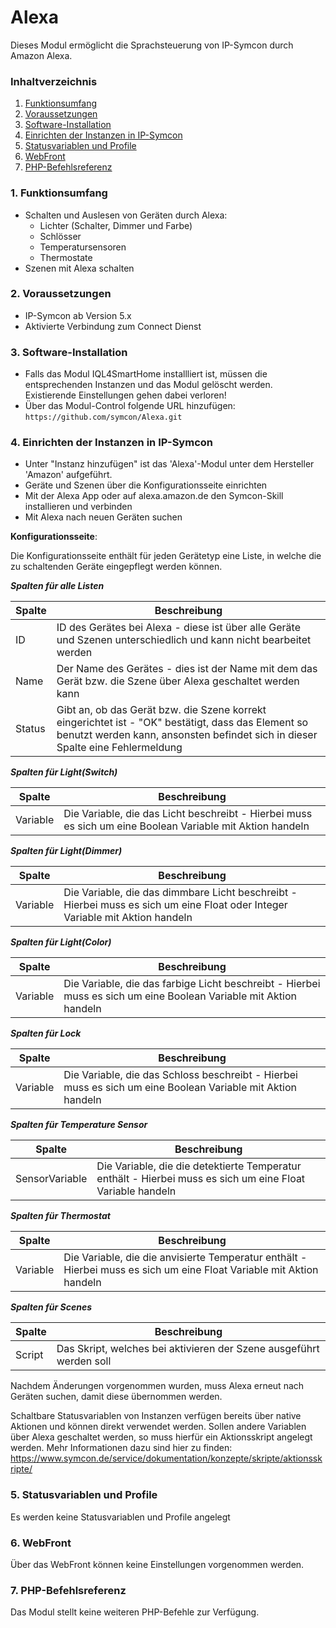 # Alexa

Dieses Modul ermöglicht die Sprachsteuerung von IP-Symcon durch Amazon Alexa.

### Inhaltverzeichnis

1. [Funktionsumfang](#1-funktionsumfang)
2. [Voraussetzungen](#2-voraussetzungen)
3. [Software-Installation](#3-software-installation)
4. [Einrichten der Instanzen in IP-Symcon](#4-einrichten-der-instanzen-in-ip-symcon)
5. [Statusvariablen und Profile](#5-statusvariablen-und-profile)
6. [WebFront](#6-webfront)
7. [PHP-Befehlsreferenz](#7-php-befehlsreferenz)

### 1. Funktionsumfang

* Schalten und Auslesen von Geräten durch Alexa:
  * Lichter (Schalter, Dimmer und Farbe)
  * Schlösser
  * Temperatursensoren
  * Thermostate
* Szenen mit Alexa schalten

### 2. Voraussetzungen

- IP-Symcon ab Version 5.x
- Aktivierte Verbindung zum Connect Dienst

### 3. Software-Installation

- Falls das Modul IQL4SmartHome installliert ist, müssen die entsprechenden Instanzen und das Modul gelöscht werden. Existierende Einstellungen gehen dabei verloren!
- Über das Modul-Control folgende URL hinzufügen: `https://github.com/symcon/Alexa.git`

### 4. Einrichten der Instanzen in IP-Symcon

- Unter "Instanz hinzufügen" ist das 'Alexa'-Modul unter dem Hersteller 'Amazon' aufgeführt.
- Geräte und Szenen über die Konfigurationsseite einrichten
- Mit der Alexa App oder auf alexa.amazon.de den Symcon-Skill installieren und verbinden
- Mit Alexa nach neuen Geräten suchen

__Konfigurationsseite__:

Die Konfigurationsseite enthält für jeden Gerätetyp eine Liste, in welche die zu schaltenden Geräte eingepflegt werden können.

___Spalten für alle Listen___

Spalte | Beschreibung
------ | --------------------
ID     | ID des Gerätes bei Alexa - diese ist über alle Geräte und Szenen unterschiedlich und kann nicht bearbeitet werden
Name   | Der Name des Gerätes  - dies ist der Name mit dem das Gerät bzw. die Szene über Alexa geschaltet werden kann
Status | Gibt an, ob das Gerät bzw. die Szene korrekt eingerichtet ist - "OK" bestätigt, dass das Element so benutzt werden kann, ansonsten befindet sich in dieser Spalte eine Fehlermeldung

___Spalten für Light(Switch)___

Spalte   | Beschreibung
-------- | ---------------------------------
Variable | Die Variable, die das Licht beschreibt - Hierbei muss es sich um eine Boolean Variable mit Aktion handeln

___Spalten für Light(Dimmer)___

Spalte   | Beschreibung
-------- | ---------------------------------
Variable | Die Variable, die das dimmbare Licht beschreibt - Hierbei muss es sich um eine Float oder Integer Variable mit Aktion handeln

___Spalten für Light(Color)___

Spalte   | Beschreibung
-------- | ---------------------------------
Variable | Die Variable, die das farbige Licht beschreibt - Hierbei muss es sich um eine Boolean Variable mit Aktion handeln

___Spalten für Lock___

Spalte   | Beschreibung
-------- | ---------------------------------
Variable | Die Variable, die das Schloss beschreibt - Hierbei muss es sich um eine Boolean Variable mit Aktion handeln

___Spalten für Temperature Sensor___

Spalte         | Beschreibung
-------------- | ---------------------------------
SensorVariable | Die Variable, die die detektierte Temperatur enthält - Hierbei muss es sich um eine Float Variable handeln

___Spalten für Thermostat___

Spalte   | Beschreibung
-------- | ---------------------------------
Variable | Die Variable, die die anvisierte Temperatur enthält - Hierbei muss es sich um eine Float Variable mit Aktion handeln

___Spalten für Scenes___

Spalte   | Beschreibung
-------- | ---------------------------------
Script   | Das Skript, welches bei aktivieren der Szene ausgeführt werden soll

Nachdem Änderungen vorgenommen wurden, muss Alexa erneut nach Geräten suchen, damit diese übernommen werden.

Schaltbare Statusvariablen von Instanzen verfügen bereits über native Aktionen und können direkt verwendet werden. Sollen andere Variablen über Alexa geschaltet werden, so muss hierfür ein Aktionsskript angelegt werden. Mehr Informationen dazu sind hier zu finden: https://www.symcon.de/service/dokumentation/konzepte/skripte/aktionsskripte/ 

### 5. Statusvariablen und Profile

Es werden keine Statusvariablen und Profile angelegt

### 6. WebFront

Über das WebFront können keine Einstellungen vorgenommen werden.

### 7. PHP-Befehlsreferenz

Das Modul stellt keine weiteren PHP-Befehle zur Verfügung.
